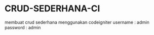 # CRUD-SEDERHANA-CI
membuat crud sederhana menggunakan codeigniter
username : admin
password : admin
